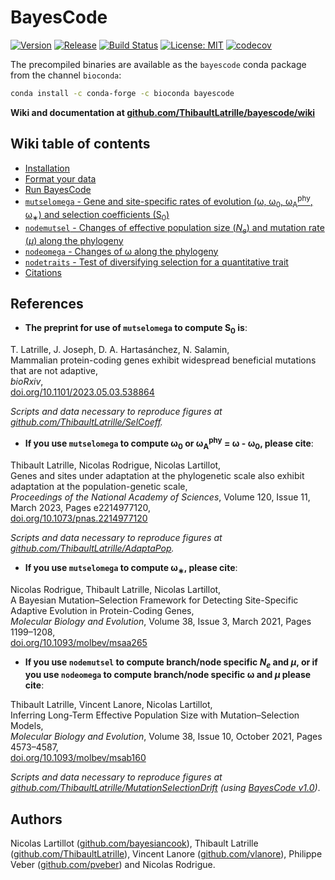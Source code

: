 # BayesCode
[![Version](https://anaconda.org/bioconda/bayescode/badges/version.svg)](https://anaconda.org/bioconda/bayescode)
[![Release](https://anaconda.org/bioconda/bayescode/badges/latest_release_date.svg)](https://anaconda.org/bioconda/bayescode)
[![Build Status](https://anaconda.org/bioconda/bayescode/badges/platforms.svg)](https://anaconda.org/bioconda/bayescode)
[![License: MIT](https://img.shields.io/badge/License-MIT-yellow.svg)](https://github.com/ThibaultLatrille/bayescode/blob/chronogram/License.MD)
[![codecov](https://codecov.io/gh/bayesiancook/bayescode/branch/dev/graph/badge.svg)](https://codecov.io/gh/bayesiancook/bayescode)


The precompiled binaries are available as the `bayescode` conda package from the channel `bioconda`:

```bash
conda install -c conda-forge -c bioconda bayescode
```

**Wiki and documentation at [github.com/ThibaultLatrille/bayescode/wiki](https://github.com/ThibaultLatrille/bayescode/wiki)**

## Wiki table of contents
- [Installation](https://github.com/ThibaultLatrille/bayescode/wiki/1.-installation)
- [Format your data](https://github.com/ThibaultLatrille/bayescode/wiki/2.-format-your-data)
- [Run BayesCode](https://github.com/ThibaultLatrille/bayescode/wiki/3.-run-bayescode)
- [`mutselomega` - Gene and site-specific rates of evolution (ω, ω<sub>0</sub>, ω<sub>A</sub><sup>phy</sup>, ω<sub>∗</sub>) and selection coefficients (S<sub>0</sub>)](https://github.com/ThibaultLatrille/bayescode/wiki/4.-mutselomega)
- [`nodemutsel` - Changes of effective population size (_N<sub>e</sub>_) and mutation rate (_μ_) along the phylogeny](https://github.com/ThibaultLatrille/bayescode/wiki/5.-nodemutsel)
- [`nodeomega` - Changes of ω along the phylogeny](https://github.com/ThibaultLatrille/bayescode/wiki/6.-nodeomega)
- [`nodetraits` - Test of diversifying selection for a quantitative trait](https://github.com/ThibaultLatrille/bayescode/wiki/7.-nodetraits)
- [Citations](https://github.com/ThibaultLatrille/bayescode/wiki/citations)

## References

- **The preprint for use of `mutselomega` to compute S<sub>0</sub> is**:

T. Latrille, J. Joseph, D. A. Hartasánchez, N. Salamin,\
 Mammalian protein-coding genes exhibit widespread beneficial mutations that are not adaptive, \
_bioRxiv_,\
[doi.org/10.1101/2023.05.03.538864](https://doi.org/10.1101/2023.05.03.538864)

_Scripts and data necessary to reproduce figures at [github.com/ThibaultLatrille/SelCoeff](https://github.com/ThibaultLatrille/SelCoeff)._

- **If you use `mutselomega` to compute ω<sub>0</sub> or ω<sub>A</sub><sup>phy</sup> = ω - ω<sub>0</sub>, please cite**:

Thibault Latrille, Nicolas Rodrigue, Nicolas Lartillot,\
Genes and sites under adaptation at the phylogenetic scale also exhibit adaptation at the population-genetic scale,\
_Proceedings of the National Academy of Sciences_,
Volume 120, Issue 11, March 2023, Pages e2214977120,\
[doi.org/10.1073/pnas.2214977120](https://doi.org/10.1073/pnas.2214977120)

_Scripts and data necessary to reproduce figures at [github.com/ThibaultLatrille/AdaptaPop](https://github.com/ThibaultLatrille/AdaptaPop)._

- **If you use `mutselomega` to compute ω<sub>∗</sub>, please cite**:

Nicolas Rodrigue, Thibault Latrille, Nicolas Lartillot,\
A Bayesian Mutation–Selection Framework for Detecting Site-Specific Adaptive Evolution in Protein-Coding Genes,\
_Molecular Biology and Evolution_,
Volume 38, Issue 3, March 2021, Pages 1199–1208,\
[doi.org/10.1093/molbev/msaa265](https://doi.org/10.1093/molbev/msaa265)

- **If you use `nodemutsel` to compute branch/node specific _N<sub>e</sub>_ and _μ_, or if you use `nodeomega` to compute branch/node specific ω and _μ_ please cite**:

Thibault Latrille, Vincent Lanore, Nicolas Lartillot,\
Inferring Long-Term Effective Population Size with Mutation–Selection Models,\
_Molecular Biology and Evolution_,
Volume 38, Issue 10, October 2021, Pages 4573–4587,\
[doi.org/10.1093/molbev/msab160](https://doi.org/10.1093/molbev/msab160)

_Scripts and data necessary to reproduce figures at [github.com/ThibaultLatrille/MutationSelectionDrift](https://github.com/ThibaultLatrille/MutationSelectionDrift) (using [BayesCode v1.0](https://github.com/ThibaultLatrille/bayescode/releases/tag/v1.0))_.

## Authors
Nicolas Lartillot ([github.com/bayesiancook](https://github.com/bayesiancook)), Thibault Latrille ([github.com/ThibaultLatrille](https://github.com/ThibaultLatrille)), Vincent Lanore ([github.com/vlanore](https://github.com/vlanore)), Philippe Veber ([github.com/pveber](https://github.com/pveber)) and Nicolas Rodrigue.
